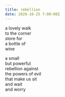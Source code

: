 ```yaml
---
title: rebellion
date: 2020-10-25 7:00:00Z
---
```


a lovely walk  
to the corner  
store for  
a bottle of  
wine

a small  
but powerful  
rebellion against  
the powers of evil  
that make us sit  
and wait  
and worry
